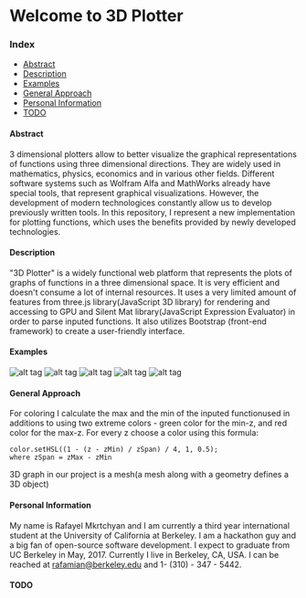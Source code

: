 # Welcome to 3D Plotter

### Index
* [Abstract](https://github.com/MicBrain/3D-Plotter/blob/master/README.md#abstract)
* [Description](https://github.com/MicBrain/3D-Plotter/blob/master/README.md#description)
* [Examples](https://github.com/MicBrain/3D-Plotter/blob/master/README.md#examples)
* [General Approach](https://github.com/MicBrain/3D-Plotter/blob/master/README.md#general-approach)
* [Personal Information](https://github.com/MicBrain/3D-Plotter/blob/master/README.md#personal-information)
* [TODO](https://github.com/MicBrain/3D-Plotter/blob/master/README.md#todo)

#### Abstract
   3 dimensional plotters allow to better visualize the graphical representations of functions using three dimensional directions. They are widely used in mathematics, physics, economics and in various other fields. Different software systems such as Wolfram Alfa and MathWorks already have special tools, that represent graphical visualizations. However, the development of modern technologices constantly allow us to develop previously written tools. In this repository, I represent a new implementation for plotting functions, which uses the benefits provided by newly developed technologies. 

#### Description
   "3D Plotter" is a widely functional web platform that represents the plots of graphs of functions in a three dimensional space. It is very efficient and doesn't consume a lot of internal resources. It uses a very limited amount of features from three.js library(JavaScript 3D library) for rendering and accessing to GPU and Silent Mat library(JavaScript Expression Evaluator) in order to parse inputed functions. It also utilizes Bootstrap (front-end framework) to create a user-friendly interface.
   
#### Examples
![alt tag](https://cloud.githubusercontent.com/assets/5885065/10864869/96cb8256-7fb8-11e5-9cbd-fbbfb11d7d43.png)
![alt tag](https://cloud.githubusercontent.com/assets/5885065/10864967/07827fa2-7fbb-11e5-80c8-631769c5a1b7.png)
![alt tag](https://cloud.githubusercontent.com/assets/5885065/10865025/30f3ff2c-7fbc-11e5-88ee-1364ff9c1ff2.png)
![alt tag](https://cloud.githubusercontent.com/assets/5885065/10865050/bcdc9468-7fbc-11e5-9b74-7eb3cb74d682.png)
![alt tag](https://cloud.githubusercontent.com/assets/5885065/10865069/4dcdb16e-7fbd-11e5-8a4f-9a02c472244b.png)

#### General Approach
   For coloring I calculate the max and the min of the inputed functionused in additions to using two extreme colors - green color for the min-z, and red color for the max-z. For every z choose a color using this formula:
   ```
   color.setHSL((1 - (z - zMin) / zSpan) / 4, 1, 0.5);
   where zSpan = zMax - zMin
   ```
   
   3D graph in our project is a mesh(a mesh along with a geometry defines a 3D object)
   

#### Personal Information
My name is Rafayel Mkrtchyan and I am currently a third year international student at the University of California at Berkeley. I am a hackathon guy and a big fan of open-source software development. I expect to graduate from UC Berkeley in May, 2017. Currently I live in Berkeley, CA, USA. I can be reached at rafamian@berkeley.edu and 1- (310) - 347 - 5442.

#### TODO
